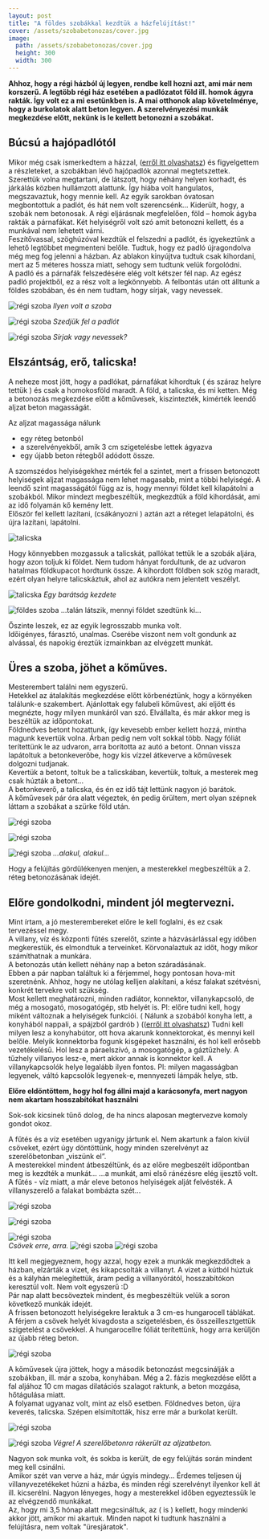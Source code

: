 ```yaml
---
layout: post
title: "A földes szobákkal kezdtük a házfelújítást!"
cover: /assets/szobabetonozas/cover.jpg
image:
  path: /assets/szobabetonozas/cover.jpg
  height: 300
  width: 300
---
```



**Ahhoz, hogy a régi házból új legyen, rendbe kell hozni azt, ami már nem korszerű. A legtöbb régi ház esetében a padlózatot föld ill. homok ágyra rakták. Így volt ez a mi esetünkben is. A mai otthonok alap követelménye, hogy a burkolatok alatt beton legyen. A szerelvényezési munkák megkezdése előtt, nekünk is le kellett betonozni a szobákat.**

## Búcsú a hajópadlótól

Mikor még csak ismerkedtem a házzal, ([erről itt olvashatsz](/2019-02-09/hazvasarlas)) és figyelgettem a részleteket, a szobákban lévő hajópadlók azonnal megtetszettek. Szerettük volna megtartani, de látszott, hogy néhány helyen korhadt, és járkálás közben hullámzott alattunk. Így hiába volt hangulatos, megszavaztuk, hogy mennie kell. Az egyik sarokban óvatosan megbontottuk a padlót, és hát nem volt szerencsénk… Kiderült, hogy, a szobák nem betonosak. A régi eljárásnak megfelelően, föld – homok ágyba rakták a párnafákat. Két helyiségről volt szó amit betonozni kellett, és a munkával nem lehetett várni.  
Feszítővassal, szöghúzóval kezdtük el felszedni a padlót, és igyekeztünk a lehető legtöbbet megmenteni belőle. Tudtuk, hogy ez padló újragondolva még meg fog jelenni a házban. Az ablakon kinyújtva tudtuk csak kihordani, mert az 5 méteres hossza miatt, sehogy sem tudtunk velük forgolódni.  
A padló és a párnafák felszedésére elég volt kétszer fél nap. Az egész padló projektből, ez a rész volt a legkönnyebb. 
A felbontás után ott álltunk a földes szobában, és én nem tudtam, hogy sírjak, vagy nevessek. 

![régi szoba](/assets/szobabetonozas/1.jpg) 
_Ilyen volt a szoba_

![régi szoba](/assets/szobabetonozas/2.jpg)
_Szedjük fel a padlót_

![régi szoba](/assets/szobabetonozas/3.jpg)
_Sírjak vagy nevessek?_





## Elszántság, erő, talicska!

A neheze most jött, hogy a padlókat, párnafákat kihordtuk ( és száraz helyre tettük ) és csak a homokosföld maradt.
A föld, a talicska, és mi ketten.
Még a betonozás megkezdése előtt a kőművesek, kiszintezték, kimérték leendő aljzat beton magasságát. 

Az aljzat magassága nálunk

*	egy réteg betonból
* a szerelvényekből, amik 3 cm szigetelésbe lettek ágyazva
*	egy újabb beton rétegből adódott össze. 

A szomszédos helyiségekhez mérték fel a szintet, mert a frissen betonozott helyiségek aljzat magassága nem lehet magasabb, mint a többi helyiségé. A leendő szint magasságától függ az is, hogy mennyi földet kell kilapátolni a szobákból. Mikor mindezt megbeszéltük, megkezdtük a föld kihordását, ami az idő folyamán kő kemény lett.  
Először fel kellett lazítani, (csákányozni ) aztán azt a réteget lelapátolni, és újra lazítani, lapátolni.  
 

![talicska](/assets/szobabetonozas/idézet.jpg)

Hogy könnyebben mozgassuk a talicskát, pallókat tettük le a szobák aljára, hogy azon toljuk ki földet. Nem tudom hányat fordultunk, de az udvaron hatalmas földkupacot hordtunk össze. A kihordott földben sok szög maradt, ezért olyan helyre talicskáztuk, ahol az autókra nem jelentett veszélyt. 

![talicska](/assets/szobabetonozas/4.jpg)
_Egy barátság kezdete_

![földes szoba](/assets/szobabetonozas/3jav.jpg)
...talán látszik, mennyi földet szedtünk ki... 

Őszinte leszek, ez az egyik legrosszabb munka volt.  
Időigényes, fárasztó, unalmas. Cserébe viszont nem volt gondunk az alvással, és napokig éreztük izmainkban az elvégzett munkát.



## Üres a szoba, jöhet a kőműves.

Mesterembert találni nem egyszerű.  
Hetekkel az átalakítás megkezdése előtt körbenéztünk, hogy a környéken találunk-e szakembert. Ajánlottak egy falubeli kőművest, aki eljött és megnézte, hogy milyen munkáról van szó. Elvállalta, és már akkor meg is beszéltük az időpontokat.  
Földnedves betont hozattunk, így kevesebb ember kellett hozzá, mintha magunk kevertük volna. Árban pedig nem volt sokkal több. Nagy fóliát terítettünk le az udvaron, arra borította az autó a betont. Onnan vissza lapátoltuk a betonkeverőbe, hogy kis vízzel átkeverve a kőművesek dolgozni tudjanak.  
Kevertük a betont, toltuk be a talicskában, kevertük, toltuk, a mesterek meg csak húzták a betont…  
A betonkeverő, a talicska, és én ez idő tájt lettünk nagyon jó barátok.  
A kőművesek pár óra alatt végeztek, én pedig örültem, mert olyan szépnek láttam a szobákat a szürke föld után. 

![régi szoba](/assets/szobabetonozas/5.jpg)

![régi szoba](/assets/szobabetonozas/6.jpg)

![régi szoba](/assets/szobabetonozas/7.jpg)
_...alakul, alakul..._

Hogy a felújítás gördülékenyen menjen, a mesterekkel megbeszéltük a 2. réteg betonozásának idejét.

## Előre gondolkodni, mindent jól megtervezni.

Mint írtam, a jó mesterembereket előre le kell foglalni, és ez csak tervezéssel megy.  
A villany, víz és központi fűtés szerelőt, szinte a házvásárlással egy időben megkerestük, és elmondtuk a terveinket. Körvonalaztuk az időt, hogy mikor számíthatnak a munkára.  
A betonozás után kellett néhány nap a beton száradásának.  
Ebben a pár napban találtuk ki a férjemmel, hogy pontosan hova-mit szeretnénk.  Ahhoz, hogy ne utólag kelljen alakítani, a kész falakat szétvésni, konkrét tervekre volt szükség.  
Most kellett meghatározni, minden radiátor, konnektor, villanykapcsoló, de még a mosogató, mosogatógép, stb helyét is. Pl: előre tudni kell, hogy miként változnak a helyiségek funkciói. ( Nálunk a szobából konyha lett, a konyhából nappali, a spájzból gardrób ) (([erről itt olvashatsz](/2019-02-11/találjuk_ki)) Tudni kell milyen lesz a konyhabútor, ott hova akarunk konnektorokat, és mennyi kell belőle. Melyik konnektorba fogunk kisgépeket használni, és hol kell erősebb vezetékelésű. Hol lesz a páraelszívó, a mosogatógép, a gáztűzhely. A tűzhely villanyos lesz-e, mert akkor annak is konnektor kell. A villanykapcsolók helye legalább ilyen fontos.  Pl: milyen magasságban legyenek, váltó kapcsolók legyenek-e, mennyezeti lámpák helye, stb.

**Előre eldöntöttem, hogy hol fog állni majd a karácsonyfa, mert nagyon nem akartam hosszabítókat használni** 

Sok-sok kicsinek tűnő dolog, de ha nincs alaposan megtervezve komoly gondot okoz.  
  
A fűtés és a víz esetében ugyanígy jártunk el. Nem akartunk a falon kívül csöveket, ezért úgy döntöttünk, hogy minden szerelvényt az szerelőbetonban „viszünk el”.  
A mesterekkel mindent átbeszéltünk, és az előre megbeszélt időpontban meg is kezdték a munkát… …a munkát, ami első ránézésre elég ijesztő volt. A fűtés - víz miatt, a már eleve betonos helyiségek alját felvésték. A villanyszerelő a falakat bombázta szét…

![régi szoba](/assets/szobabetonozas/8.jpg)

![régi szoba](/assets/szobabetonozas/9.jpg)

![régi szoba](/assets/szobabetonozas/10.jpg)   
_Csövek erre, arra._
![régi szoba](/assets/szobabetonozas/11.jpg)
![régi szoba](/assets/szobabetonozas/12.jpg)   

 
Itt kell megjegyeznem, hogy azzal, hogy ezek a munkák megkezdődtek a házban, elzárták a vizet, és kikapcsolták a villanyt. A vizet a kútból húztuk és a kályhán melegítettük, áram pedig a villanyórától, hosszabítókon keresztül volt. Nem volt egyszerű :D  
Pár nap alatt becsöveztek mindent, és megbeszéltük velük a soron következő munkák idejét.  
A frissen betonozott helyiségekre leraktuk a 3 cm-es hungarocell táblákat. A férjem a csövek helyét kivagdosta a szigetelésben, és összeillesztgettük szigetelést a csövekkel. A hungarocellre fóliát terítettünk, hogy arra kerüljön az újabb réteg beton.

![régi szoba](/assets/szobabetonozas/13.jpg)

 

A kőművesek újra jöttek, hogy a második betonozást megcsinálják a szobákban, ill. már a szoba, konyhában. Még a 2. fázis megkezdése előtt a fal aljához 10 cm magas dilatációs szalagot raktunk, a beton mozgása, hőtágulása miatt.  
A folyamat ugyanaz volt, mint az első esetben. Földnedves beton, újra keverés, talicska. Szépen elsimították, hisz erre már a burkolat került.

![régi szoba](/assets/szobabetonozas/14.jpg)

![régi szoba](/assets/szobabetonozas/15.jpg)
_Végre! A szerelőbetonra rákerült az aljzatbeton._ 

Nagyon sok munka volt, és sokba is került, de egy felújítás során mindent meg kell csinálni.  
Amikor szét van verve a ház, már úgyis mindegy…  Érdemes teljesen új villanyvezetékeket húzni a házba, és minden régi szerelvényt ilyenkor kell át ill. kicserélni. Nagyon lényeges, hogy a mesterekkel időben egyeztessük le az elvégzendő munkákat.  
Az, hogy mi 3,5 hónap alatt megcsináltuk, az ( is ) kellett, hogy mindenki akkor jött, amikor mi akartuk. Minden napot ki tudtunk használni a felújításra, nem voltak "üresjáratok".



